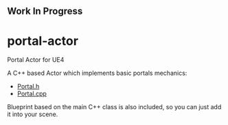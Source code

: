 ## Work In Progress

# portal-actor
Portal Actor for UE4

A C++ based Actor which implements basic portals mechanics:

* [Portal.h](Source/PortalActor/Public/Portal.h)
* [Portal.cpp](Source/PortalActor/Private/Portal.cpp)

Blueprint based on the main C++ class is also included, so you can just add it into your scene.
